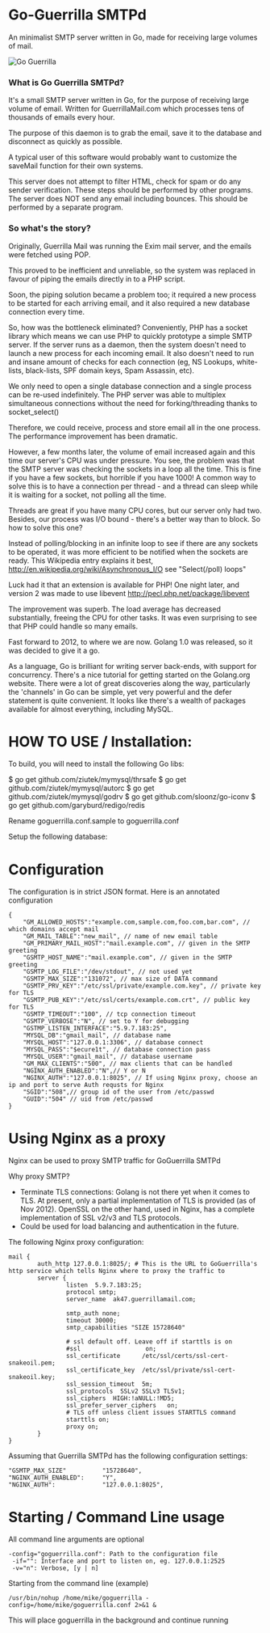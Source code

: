 
Go-Guerrilla SMTPd
====================

An minimalist SMTP server written in Go, made for receiving large volumes of mail.

![Go Guerrilla](https://raw.github.com/flashmob/go-guerrilla/master/GoGuerrilla.png)

### What is Go Guerrilla SMTPd?

It's a small SMTP server written in Go, for the purpose of receiving large volume of email.
Written for GuerrillaMail.com which processes tens of thousands of emails
every hour.

The purpose of this daemon is to grab the email, save it to the database
and disconnect as quickly as possible.

A typical user of this software would probably want to customize the saveMail function for
their own systems.

This server does not attempt to filter HTML, check for spam or do any sender 
verification. These steps should be performed by other programs.
The server does NOT send any email including bounces. This should
be performed by a separate program.


### So what's the story?

Originally, Guerrilla Mail was running the Exim mail server, and the emails
were fetched using POP.

This proved to be inefficient and unreliable, so the system was replaced in 
favour of piping the emails directly in to a PHP script.

Soon, the piping solution  became a problem too; it required a new process to 
be started for each arriving email, and it also required a new database 
connection every time. 

So, how was the bottleneck eliminated? Conveniently, PHP has a socket 
library which means we can use PHP to quickly prototype a simple SMTP server.
If the server runs as a daemon, then the system doesn't need to launch a new 
process for each incoming email. It also doesn't need to run and insane amount 
of checks for each connection (eg, NS Lookups, white-lists, black-lists, SPF
domain keys, Spam Assassin, etc).

We only need to open a single database connection and a single process can be 
re-used indefinitely. The PHP server was able to multiplex simultaneous 
connections without the need for forking/threading thanks to socket_select()

Therefore, we could receive, process and store email all in the one process.
The performance improvement has been dramatic. 

However, a few months later, the volume of email increased again and
this time our server's CPU was under pressure. You see, the problem was that
the SMTP server was checking the sockets in a loop all the time. This is fine
if you have a few sockets, but horrible if you have 1000! A common way to solve
this is to have a connection per thread - and a thread can sleep while it is
waiting for a socket, not polling all the time.

Threads are great if you have many CPU cores, but our server only had two.
Besides, our process was I/O bound - there's a better way than to block.
So how to solve this one? 

Instead of polling/blocking in an infinite loop to see if there are any sockets to be 
operated, it was more efficient to be notified when the sockets are ready.
This Wikipedia entry explains it best, 
http://en.wikipedia.org/wiki/Asynchronous_I/O see "Select(/poll) loops"

Luck had it that an extension is available for PHP! One night later, and version 2 was made
to use libevent http://pecl.php.net/package/libevent

The improvement was superb. The load average has decreased
substantially, freeing the CPU for other tasks. It was even surprising to see that
PHP could handle so many emails.

Fast forward to 2012, to where we are now. Golang 1.0 was released, so it was
decided to give it a go.

As a language, Go is brilliant for writing server back-ends, with support for concurrency. 
There's a nice tutorial for getting started on the Golang.org website. 
There were a lot of great discoveries along the way, particularly the 'channels' 
in Go can be simple, yet very powerful and the defer statement is quite convenient. 
It looks like there's a wealth of packages available for
almost everything, including MySQL.



HOW TO USE / Installation:
===========================

To build, you will need to install the following Go libs:

$ go get github.com/ziutek/mymysql/thrsafe
$ go get github.com/ziutek/mymysql/autorc
$ go get github.com/ziutek/mymysql/godrv
$ go get github.com/sloonz/go-iconv
$ go get github.com/garyburd/redigo/redis

Rename goguerrilla.conf.sample to goguerrilla.conf

Setup the following database:

Configuration
============================================
The configuration is in strict JSON format. Here is an annotated configuration

	{
	    "GM_ALLOWED_HOSTS":"example.com,sample.com,foo.com,bar.com", // which domains accept mail
	    "GM_MAIL_TABLE":"new_mail", // name of new email table
	    "GM_PRIMARY_MAIL_HOST":"mail.example.com", // given in the SMTP greeting
	    "GSMTP_HOST_NAME":"mail.example.com", // given in the SMTP greeting
	    "GSMTP_LOG_FILE":"/dev/stdout", // not used yet
	    "GSMTP_MAX_SIZE":"131072", // max size of DATA command
	    "GSMTP_PRV_KEY":"/etc/ssl/private/example.com.key", // private key for TLS
	    "GSMTP_PUB_KEY":"/etc/ssl/certs/example.com.crt", // public key for TLS
	    "GSMTP_TIMEOUT":"100", // tcp connection timeout
	    "GSMTP_VERBOSE":"N", // set to Y for debugging
	    "GSTMP_LISTEN_INTERFACE":"5.9.7.183:25",
	    "MYSQL_DB":"gmail_mail", // database name
	    "MYSQL_HOST":"127.0.0.1:3306", // database connect
	    "MYSQL_PASS":"$ecure1t", // database connection pass
	    "MYSQL_USER":"gmail_mail", // database username
	    "GM_MAX_CLIENTS":"500", // max clients that can be handled
		"NGINX_AUTH_ENABLED":"N",// Y or N
		"NGINX_AUTH":"127.0.0.1:8025", // If using Nginx proxy, choose an ip and port to serve Auth requsts for Nginx
	    "SGID":"508",// group id of the user from /etc/passwd
		"GUID":"504" // uid from /etc/passwd
	}

Using Nginx as a proxy
=========================================================
Nginx can be used to proxy SMTP traffic for GoGuerrilla SMTPd

Why proxy SMTP?

 - Terminate TLS connections: Golang is not there yet when it comes to TLS.
At present, only a partial implementation of TLS is provided (as of Nov 2012). 
OpenSSL on the other hand, used in Nginx, has a complete implementation of
SSL v2/v3 and TLS protocols.
- Could be used for load balancing and authentication in the future.

The following Nginx proxy configuration:


	mail {
	        auth_http 127.0.0.1:8025/; # This is the URL to GoGuerrilla's http service which tells Nginx where to proxy the traffic to 								
	        server {
	                listen  5.9.7.183:25;
	                protocol smtp;
	                server_name  ak47.guerrillamail.com;
	
	                smtp_auth none;
	                timeout 30000;
					smtp_capabilities "SIZE 15728640"
					
					# ssl default off. Leave off if starttls is on
	                #ssl                  on;
	                ssl_certificate      /etc/ssl/certs/ssl-cert-snakeoil.pem;
	                ssl_certificate_key  /etc/ssl/private/ssl-cert-snakeoil.key;
	                ssl_session_timeout  5m;
	                ssl_protocols  SSLv2 SSLv3 TLSv1;
	                ssl_ciphers  HIGH:!aNULL:!MD5;
	                ssl_prefer_server_ciphers   on;
					# TLS off unless client issues STARTTLS command
	                starttls on;
	                proxy on;
	        }
	}
	
Assuming that Guerrilla SMTPd has the following configuration settings:

	"GSMTP_MAX_SIZE"		  "15728640",
	"NGINX_AUTH_ENABLED":     "Y",
	"NGINX_AUTH":             "127.0.0.1:8025", 


Starting / Command Line usage
==========================================================

All command line arguments are optional

	-config="goguerrilla.conf": Path to the configuration file
	 -if="": Interface and port to listen on, eg. 127.0.0.1:2525
	 -v="n": Verbose, [y | n]

Starting from the command line (example)

	/usr/bin/nohup /home/mike/goguerrilla -config=/home/mike/goguerrilla.conf 2>&1 &

This will place goguerrilla in the background and continue running